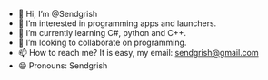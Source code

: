 - 👋 Hi, I’m @Sendgrish
- 👀 I’m interested in programming apps and launchers.
- 🌱 I’m currently learning C#, python and C++.
- 💞️ I’m looking to collaborate on programming.
- 📫 How to reach me? It is easy, my email: sendgrish@gmail.com
- 😄 Pronouns: Sendgrish

<!---
Sendgrish/Sendgrish is a ✨ special ✨ repository because its `README.md` (this file) appears on your GitHub profile.
You can click the Preview link to take a look at your changes.
--->
